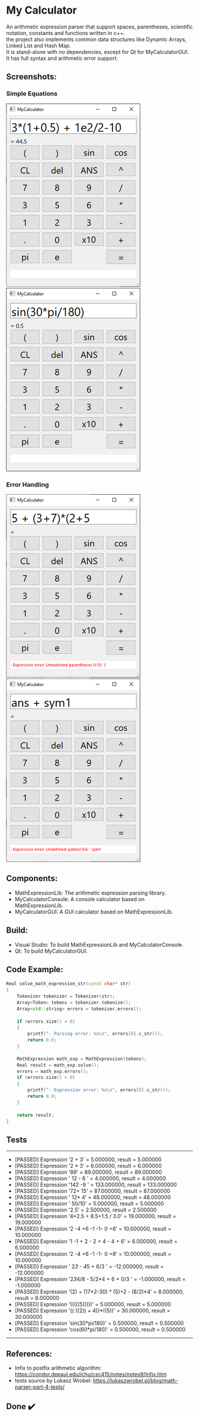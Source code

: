 # My Calculator
An arithmetic expression parser that support spaces, parentheses, 
scientific notation, constants and functions written in c++.\
the project also implements common data structures like Dynamic Arrays, Linked List and Hash Map.\
It is stand-alone with no dependencies, except for Qt for MyCalculatorGUI.
It has full syntax and arithmetic error support.


## Screenshots:

### Simple Equations
![Simple Equation](screenshots/1.simple.png) ![Constants and Functions](screenshots/2.func.png)

### Error Handling
![Error handling](screenshots/3.parentheses_error.png) ![Unknown Symbol Error](screenshots/4.unknown_symbol_error.png)


## Components:
* MathExpressionLib: The arithmetic expression parsing library.
* MyCalculatorConsole: A console calculator based on MathExpressionLib.
* MyCalculatorGUI: A GUI calculator based on MathExpressionLib.


## Build:
* Visual Studio: To build MathExpressionLib and MyCalculatorConsole.
* Qt: To build MyCalculatorGUI.


## Code Example:
```Cpp
Real solve_math_expression_str(const char* str)
{
	Tokenizer tokenizer = Tokenizer(str);
	Array<Token> tokens = tokenizer.tokenize();
	Array<std::string> errors = tokenizer.errors();

	if (errors.size() > 0)
	{
		printf("- Parsing error: %s\n", errors[0].c_str());
		return 0.0;
	}

	MathExpression math_exp = MathExpression(tokens);
	Real result = math_exp.solve();
	errors = math_exp.errors();
	if (errors.size() > 0)
	{
		printf("- Expression error: %s\n", errors[0].c_str());
		return 0.0;
	}

	return result;
}
```


## Tests
---
- [PASSED] Expression '2 + 3' = 5.000000, result = 5.000000
- [PASSED] Expression '2 * 3' = 6.000000, result = 6.000000
- [PASSED] Expression '89' = 89.000000, result = 89.000000
- [PASSED] Expression '   12        -  8   ' = 4.000000, result = 4.000000
- [PASSED] Expression '142        -9   ' = 133.000000, result = 133.000000
- [PASSED] Expression '72+  15' = 87.000000, result = 87.000000
- [PASSED] Expression ' 12*  4' = 48.000000, result = 48.000000
- [PASSED] Expression ' 50/10' = 5.000000, result = 5.000000
- [PASSED] Expression '2.5' = 2.500000, result = 2.500000
- [PASSED] Expression '4*2.5 + 8.5+1.5 / 3.0' = 19.000000, result = 19.000000
- [PASSED] Expression '2 -4 +6 -1 -1- 0 +8' = 10.000000, result = 10.000000
- [PASSED] Expression '1 -1   + 2   - 2   +  4 - 4 +    6' = 6.000000, result = 6.000000
- [PASSED] Expression '2 -4 +6 -1 -1- 0 +8' = 10.000000, result = 10.000000
- [PASSED] Expression ' 2*3 - 4*5 + 6/3 ' = -12.000000, result = -12.000000
- [PASSED] Expression '2*3*4/8 -   5/2*4 +  6 + 0/3   ' = -1.000000, result = -1.000000
- [PASSED] Expression '(2) + (17*2-30) * (5)+2 - (8/2)*4' = 8.000000, result = 8.000000
- [PASSED] Expression '(((((5)))))' = 5.000000, result = 5.000000
- [PASSED] Expression '(( ((2)) + 4))*((5))' = 30.000000, result = 30.000000
- [PASSED] Expression 'sin(30*pi/180)' = 0.500000, result = 0.500000
- [PASSED] Expression 'cos(60*pi/180)' = 0.500000, result = 0.500000
---


## References:
* Infix to postfix arithmetic algorithm: https://condor.depaul.edu/ichu/csc415/notes/notes9/Infix.htm
* tests source by Lukasz Wrobel: https://lukaszwrobel.pl/blog/math-parser-part-4-tests/


## Done ✔️

